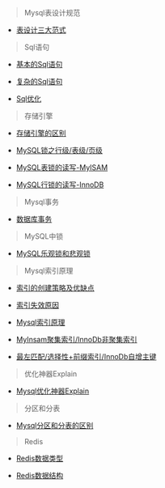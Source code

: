 >Mysql表设计规范

- [表设计三大范式](https://www.jianshu.com/p/62867b4ff514)

>Sql语句

- [基本的Sql语句](https://www.jianshu.com/p/1681b9089528)

- [复杂的Sql语句](https://www.jianshu.com/p/b390235306b4)

- [Sql优化](http://database.51cto.com/art/200904/118526.htm)

>存储引擎

- [存储引擎的区别](https://blog.csdn.net/zhangyuan19880606/article/details/51217952)

- [MySQL锁之行级/表级/页级](http://www.hollischuang.com/archives/914)

- [MySQL表锁的读写-MyISAM](http://www.hollischuang.com/archives/1728)

- [MySQL行锁的读写-InnoDB](http://www.hollischuang.com/archives/923)

>Mysql事务

- [数据库事务](https://www.jianshu.com/p/4e06721299a2)

>MySQL中锁

- [MySQL乐观锁和悲观锁](http://www.hollischuang.com/archives/934)

>Mysql索引原理

- [索引的创建策略及优缺点](https://diducoder.com/mass-data-topic-7-index-and-optimize.html)

- [索引失效原因](https://blog.csdn.net/monkey_d_feilong/article/details/52291556)

- [Mysql索引原理](http://blog.codinglabs.org/articles/theory-of-mysql-index.html)

- [MyInsam聚集索引/InnoDb非聚集索引](http://blog.codinglabs.org/articles/theory-of-mysql-index.html)

- [最左匹配/选择性+前缀索引/InnoDb自增主键](http://blog.codinglabs.org/articles/theory-of-mysql-index.html)

>优化神器Explain

- [Mysql优化神器Explain](https://segmentfault.com/a/1190000008131735)

>分区和分表

- [Mysql分区和分表的区别](http://blog.csdn.net/heirenheiren/article/details/7896546)

>Redis

- [Redis数据类型](http://blog.csdn.net/hechurui/article/details/49508735)

- [Redis数据结构](https://www.jianshu.com/p/c7f0dcf3416a)
